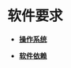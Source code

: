 # 软件要求<a name="ZH-CN_TOPIC_0289900685"></a>

-   **[操作系统](操作系统要求.md)**  

-   **[软件依赖](软件依赖.md)**  


